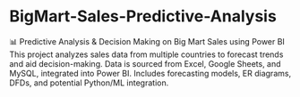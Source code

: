 # BigMart-Sales-Predictive-Analysis
📊 Predictive Analysis &amp; Decision Making on Big Mart Sales using Power BI This project analyzes sales data from multiple countries to forecast trends and aid decision-making. Data is sourced from Excel, Google Sheets, and MySQL, integrated into Power BI. Includes forecasting models, ER diagrams, DFDs, and potential Python/ML integration.
